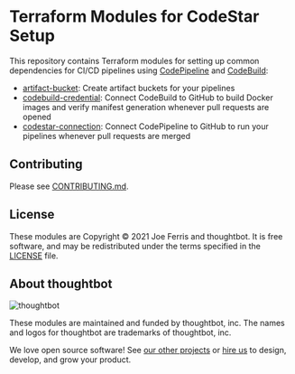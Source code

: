 # Terraform Modules for CodeStar Setup

This repository contains Terraform modules for setting up common dependencies
for CI/CD pipelines using [CodePipeline] and [CodeBuild]:

* [artifact-bucket](./modules/artifact-bucket): Create artifact buckets for your
  pipelines
* [codebuild-credential](./modules/codebuild-credential): Connect CodeBuild to
  GitHub to build Docker images and verify manifest generation whenever pull
  requests are opened
* [codestar-connection](./modules/codestar-connection): Connect CodePipeline to
  GitHub to run your pipelines whenever pull requests are merged

[CodeBuild]: https://aws.amazon.com/codebuild/
[CodePipeline]: https://aws.amazon.com/codepipeline/

## Contributing

Please see [CONTRIBUTING.md](./CONTRIBUTING.md).

## License

These modules are Copyright © 2021 Joe Ferris and thoughtbot. It is free
software, and may be redistributed under the terms specified in the [LICENSE]
file.

[LICENSE]: ./LICENSE

About thoughtbot
----------------

![thoughtbot](https://thoughtbot.com/brand_assets/93:44.svg)

These modules are maintained and funded by thoughtbot, inc. The names and logos
for thoughtbot are trademarks of thoughtbot, inc.

We love open source software! See [our other projects][community] or [hire
us][hire] to design, develop, and grow your product.

[community]: https://thoughtbot.com/community?utm_source=github
[hire]: https://thoughtbot.com/hire-us?utm_source=github
